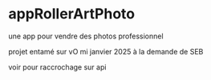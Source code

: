 # appRollerArtPhoto
une app pour vendre des photos professionnel

projet entamé sur vO mi janvier 2025
à la demande de SEB

voir pour raccrochage sur api

